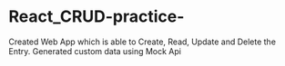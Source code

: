 # React_CRUD-practice-
Created Web App which is able to Create, Read, Update and Delete the Entry. Generated custom data using Mock Api
